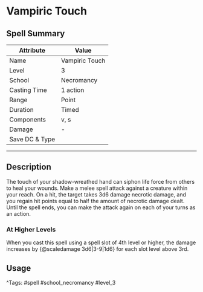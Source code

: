 # Vampiric Touch

## Spell Summary

| Attribute        | Value                  |
|------------------|------------------------|
| Name             | Vampiric Touch                 |
| Level            | 3                |
| School           | Necromancy          |
| Casting Time     | 1 action              |
| Range            | Point            |
| Duration         | Timed             |
| Components       | v, s             |
| Damage           | -               |
| Save DC & Type   |              |

---

## Description

The touch of your shadow-wreathed hand can siphon life force from others to heal your wounds. Make a melee spell attack against a creature within your reach. On a hit, the target takes 3d6 damage necrotic damage, and you regain hit points equal to half the amount of necrotic damage dealt. Until the spell ends, you can make the attack again on each of your turns as an action.

### At Higher Levels
When you cast this spell using a spell slot of 4th level or higher, the damage increases by {@scaledamage 3d6|3-9|1d6} for each slot level above 3rd.

## Usage


^Tags: #spell #school_necromancy #level_3